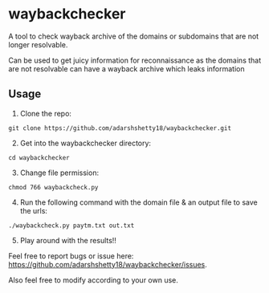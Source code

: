 # waybackchecker
A tool to check wayback archive of the domains or subdomains that are not longer resolvable.

Can be used to get juicy information for reconnaissance as the domains that are not resolvable can have a wayback archive which leaks information

## Usage
1. Clone the repo:


```git clone https://github.com/adarshshetty18/waybackchecker.git```

2. Get into the waybackchecker directory:

```cd waybackchecker```

3. Change file permission:

```chmod 766 waybackcheck.py```


4. Run the following command with the domain file & an output file to save the urls:

```./waybackcheck.py paytm.txt out.txt```

5. Play around with the results!!

Feel free to report bugs or issue here: https://github.com/adarshshetty18/waybackchecker/issues.


Also feel free to modify according to your own use.

